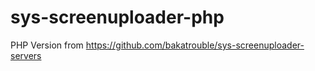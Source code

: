 # sys-screenuploader-php
PHP Version from https://github.com/bakatrouble/sys-screenuploader-servers
